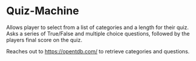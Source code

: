 # Quiz-Machine

Allows player to select from a list of categories and a length for their quiz.
Asks a series of True/False and multiple choice questions, followed by the players final score on the quiz.

Reaches out to https://opentdb.com/ to retrieve categories and questions.
